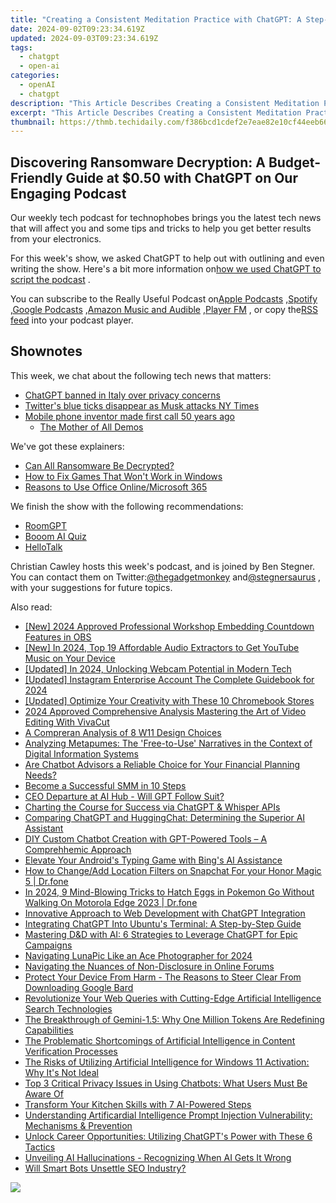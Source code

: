 ```yaml
---
title: "Creating a Consistent Meditation Practice with ChatGPT: A Step-by-Step Guide"
date: 2024-09-02T09:23:34.619Z
updated: 2024-09-03T09:23:34.619Z
tags:
  - chatgpt
  - open-ai
categories:
  - openAI
  - chatgpt
description: "This Article Describes Creating a Consistent Meditation Practice with ChatGPT: A Step-by-Step Guide"
excerpt: "This Article Describes Creating a Consistent Meditation Practice with ChatGPT: A Step-by-Step Guide"
thumbnail: https://thmb.techidaily.com/f386bcd1cdef2e7eae82e10cf44eeb6665615e5a19222b7cb69d0ec540888707.jpg
---
```


## Discovering Ransomware Decryption: A Budget-Friendly Guide at $0.50 with ChatGPT on Our Engaging Podcast

 Our weekly tech podcast for technophobes brings you the latest tech news that will affect you and some tips and tricks to help you get better results from your electronics.

 For this week's show, we asked ChatGPT to help out with outlining and even writing the show. Here's a bit more information on[how we used ChatGPT to script the podcast](https://www.makeuseof.com/i-used-chatgpt-to-script-a-podcast-heres-what-happened/) .

 You can subscribe to the Really Useful Podcast on[Apple Podcasts](https://podcasts.apple.com/gb/podcast/the-really-useful-podcast/id1437847131?mt=2) ,[Spotify](https://open.spotify.com/show/283gDxLd6OTNEpRq6tN7ha) ,[Google Podcasts](https://www.google.com/podcasts?feed=aHR0cHM6Ly9hbmNob3IuZm0vcy8zMWJlNDcwL3BvZGNhc3QvcnNz) ,[Amazon Music and Audible](https://music.amazon.co.uk/podcasts/20ab73d4-5da2-46c7-a17f-dc6eb39bdb48/The-Really-Useful-Podcast) ,[Player FM](https://player.fm/series/the-really-useful-podcast-2491856) , or copy the[RSS feed](https://feeds.transistor.fm/the-really-useful-podcast) into your podcast player.

## Shownotes

This week, we chat about the following tech news that matters:

* [ChatGPT banned in Italy over privacy concerns](https://www.bbc.co.uk/news/technology-65139406)
* [Twitter's blue ticks disappear as Musk attacks NY Times](https://www.bbc.co.uk/news/technology-65156216)
* [Mobile phone inventor made first call 50 years ago](https://www.bbc.co.uk/news/technology-65112048)  
  * [The Mother of All Demos](https://www.youtube.com/watch?v=B6rKUf9DWRI)

We've got these explainers:

* [Can All Ransomware Be Decrypted?](https://www.makeuseof.com/can-all-ransomware-be-decrypted/)
* [How to Fix Games That Won't Work in Windows](https://www.makeuseof.com/fix-games-not-working-windows/)
* [Reasons to Use Office Online/Microsoft 365](https://www.makeuseof.com/tag/dont-pay-word-5-reasons-use-office-online/)

We finish the show with the following recommendations:

* [RoomGPT](http://https://www.roomgpt.io/)
* [Booom AI Quiz](https://booom.ai/)
* [HelloTalk](https://www.hellotalk.com/?lang=en)

 Christian Cawley hosts this week's podcast, and is joined by Ben Stegner. You can contact them on Twitter:[@thegadgetmonkey](https://twitter.com/thegadgetmonkey) and[@stegnersaurus](https://twitter.com/stegnersaurus) , with your suggestions for future topics.


<ins class="adsbygoogle"
     style="display:block"
     data-ad-format="autorelaxed"
     data-ad-client="ca-pub-7571918770474297"
     data-ad-slot="1223367746"></ins>



<ins class="adsbygoogle"
     style="display:block"
     data-ad-client="ca-pub-7571918770474297"
     data-ad-slot="8358498916"
     data-ad-format="auto"
     data-full-width-responsive="true"></ins>

<span class="atpl-alsoreadstyle">Also read:</span>
<div><ul>
<li><a href="https://screen-sharing-recording.techidaily.com/new-2024-approved-professional-workshop-embedding-countdown-features-in-obs/"><u>[New] 2024 Approved  Professional Workshop  Embedding Countdown Features in OBS</u></a></li>
<li><a href="https://youtube-docs.techidaily.com/n-2024-top-19-affordable-audio-extractors-to-get-youtube-music-on-your-device/"><u>[New] In 2024, Top 19 Affordable Audio Extractors to Get YouTube Music on Your Device</u></a></li>
<li><a href="https://screen-activity-recording.techidaily.com/updated-in-2024-unlocking-webcam-potential-in-modern-tech/"><u>[Updated] In 2024, Unlocking Webcam Potential in Modern Tech</u></a></li>
<li><a href="https://instagram-clips.techidaily.com/updated-instagram-enterprise-account-the-complete-guidebook-for-2024/"><u>[Updated] Instagram Enterprise Account  The Complete Guidebook for 2024</u></a></li>
<li><a href="https://extra-approaches.techidaily.com/updated-optimize-your-creativity-with-these-10-chromebook-stores/"><u>[Updated] Optimize Your Creativity with These 10 Chromebook Stores</u></a></li>
<li><a href="https://article-files.techidaily.com/2024-approved-comprehensive-analysis-mastering-the-art-of-video-editing-with-vivacut/"><u>2024 Approved  Comprehensive Analysis  Mastering the Art of Video Editing With VivaCut</u></a></li>
<li><a href="https://win11-tips.techidaily.com/a-compreran-analysis-of-8-w11-design-choices/"><u>A Compreran Analysis of 8 W11 Design Choices</u></a></li>
<li><a href="https://tech-hub.techidaily.com/analyzing-metapumes-the-free-to-use-narratives-in-the-context-of-digital-information-systems/"><u>Analyzing Metapumes: The 'Free-to-Use' Narratives in the Context of Digital Information Systems</u></a></li>
<li><a href="https://tech-hub.techidaily.com/are-chatbot-advisors-a-reliable-choice-for-your-financial-planning-needs/"><u>Are Chatbot Advisors a Reliable Choice for Your Financial Planning Needs?</u></a></li>
<li><a href="https://extra-lessons.techidaily.com/become-a-successful-smm-in-10-steps/"><u>Become a Successful SMM in 10 Steps</u></a></li>
<li><a href="https://tech-hub.techidaily.com/ceo-departure-at-ai-hub-will-gpt-follow-suit/"><u>CEO Departure at AI Hub - Will GPT Follow Suit?</u></a></li>
<li><a href="https://tech-hub.techidaily.com/charting-the-course-for-success-via-chatgpt-and-whisper-apis/"><u>Charting the Course for Success via ChatGPT & Whisper APIs</u></a></li>
<li><a href="https://tech-hub.techidaily.com/comparing-chatgpt-and-huggingchat-determining-the-superior-ai-assistant/"><u>Comparing ChatGPT and HuggingChat: Determining the Superior AI Assistant</u></a></li>
<li><a href="https://tech-hub.techidaily.com/diy-custom-chatbot-creation-with-gpt-powered-tools-a-comprehhemic-approach/"><u>DIY Custom Chatbot Creation with GPT-Powered Tools – A Comprehhemic Approach</u></a></li>
<li><a href="https://tech-hub.techidaily.com/elevate-your-androids-typing-game-with-bings-ai-assistance/"><u>Elevate Your Android's Typing Game with Bing's AI Assistance</u></a></li>
<li><a href="https://location-social.techidaily.com/how-to-changeadd-location-filters-on-snapchat-for-your-honor-magic-5-drfone-by-drfone-virtual-android/"><u>How to Change/Add Location Filters on Snapchat For your Honor Magic 5 | Dr.fone</u></a></li>
<li><a href="https://android-pokemon-go.techidaily.com/in-2024-9-mind-blowing-tricks-to-hatch-eggs-in-pokemon-go-without-walking-on-motorola-edge-2023-drfone-by-drfone-virtual-android/"><u>In 2024, 9 Mind-Blowing Tricks to Hatch Eggs in Pokemon Go Without Walking On Motorola Edge 2023 | Dr.fone</u></a></li>
<li><a href="https://tech-hub.techidaily.com/innovative-approach-to-web-development-with-chatgpt-integration/"><u>Innovative Approach to Web Development with ChatGPT Integration</u></a></li>
<li><a href="https://tech-hub.techidaily.com/integrating-chatgpt-into-ubuntus-terminal-a-step-by-step-guide/"><u>Integrating ChatGPT Into Ubuntu's Terminal: A Step-by-Step Guide</u></a></li>
<li><a href="https://tech-hub.techidaily.com/mastering-dandd-with-ai-6-strategies-to-leverage-chatgpt-for-epic-campaigns/"><u>Mastering D&D with AI: 6 Strategies to Leverage ChatGPT for Epic Campaigns</u></a></li>
<li><a href="https://extra-skills.techidaily.com/navigating-lunapic-like-an-ace-photographer-for-2024/"><u>Navigating LunaPic Like an Ace Photographer for 2024</u></a></li>
<li><a href="https://facebook.techidaily.com/navigating-the-nuances-of-non-disclosure-in-online-forums/"><u>Navigating the Nuances of Non-Disclosure in Online Forums</u></a></li>
<li><a href="https://tech-hub.techidaily.com/protect-your-device-from-harm-the-reasons-to-steer-clear-from-downloading-google-bard/"><u>Protect Your Device From Harm - The Reasons to Steer Clear From Downloading Google Bard</u></a></li>
<li><a href="https://tech-haven.techidaily.com/revolutionize-your-web-queries-with-cutting-edge-artificial-intelligence-search-technologies/"><u>Revolutionize Your Web Queries with Cutting-Edge Artificial Intelligence Search Technologies</u></a></li>
<li><a href="https://tech-hub.techidaily.com/the-breakthrough-of-gemini-15-why-one-million-tokens-are-redefining-capabilities/"><u>The Breakthrough of Gemini-1.5: Why One Million Tokens Are Redefining Capabilities</u></a></li>
<li><a href="https://tech-hub.techidaily.com/the-problematic-shortcomings-of-artificial-intelligence-in-content-verification-processes/"><u>The Problematic Shortcomings of Artificial Intelligence in Content Verification Processes</u></a></li>
<li><a href="https://tech-hub.techidaily.com/the-risks-of-utilizing-artificial-intelligence-for-windows-11-activation-why-its-not-ideal/"><u>The Risks of Utilizing Artificial Intelligence for Windows 11 Activation: Why It's Not Ideal</u></a></li>
<li><a href="https://tech-hub.techidaily.com/top-3-critical-privacy-issues-in-using-chatbots-what-users-must-be-aware-of/"><u>Top 3 Critical Privacy Issues in Using Chatbots: What Users Must Be Aware Of</u></a></li>
<li><a href="https://tech-savvy.techidaily.com/transform-your-kitchen-skills-with-7-ai-powered-steps/"><u>Transform Your Kitchen Skills with 7 AI-Powered Steps</u></a></li>
<li><a href="https://tech-hub.techidaily.com/understanding-artificardial-intelligence-prompt-injection-vulnerability-mechanisms-and-prevention/"><u>Understanding Artificardial Intelligence Prompt Injection Vulnerability: Mechanisms & Prevention</u></a></li>
<li><a href="https://tech-hub.techidaily.com/unlock-career-opportunities-utilizing-chatgpts-power-with-these-6-tactics/"><u>Unlock Career Opportunities: Utilizing ChatGPT's Power with These 6 Tactics</u></a></li>
<li><a href="https://tech-hub.techidaily.com/unveiling-ai-hallucinations-recognizing-when-ai-gets-it-wrong/"><u>Unveiling AI Hallucinations - Recognizing When AI Gets It Wrong</u></a></li>
<li><a href="https://tech-hub.techidaily.com/will-smart-bots-unsettle-seo-industry/"><u>Will Smart Bots Unsettle SEO Industry?</u></a></li>
</ul></div>

<!-- affiliate ads begin -->
<a href="https://store.bitdefender.com/affiliate.php?ACCOUNT=BITLATIN&AFFILIATE=108875&PATH=http%3A%2F%2Fwww.bitdefender.com%2Fbusiness%3FAFFILIATE%3D108875%26RESOURCE%3D30%2525%2BOff%2Ball%2BGravityZone%2BProducts"><img src="https://www.bitdefender.com/content/dam/bitdefender/business/campaign/1200X628.png" border="0"></a>
<!-- affiliate ads end -->